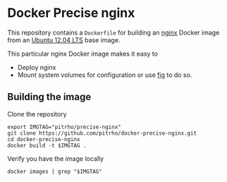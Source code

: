 # Docker Precise nginx
This repository contains a `Dockerfile` for building an [nginx](http://nginx.org/)
Docker image from an [Ubuntu 12.04 LTS](http://releases.ubuntu.com/precise/)
base image.

This particular nginx Docker image makes it easy to 

* Deploy nginx
* Mount system volumes for configuration or use [fig](https://github.com/docker/fig) to do so.


## Building the image

Clone the repository

    export IMGTAG="pitrho/precise-nginx"
    git clone https://github.com/pitrho/docker-precise-nginx.git
    cd docker-precise-nginx
    docker build -t $IMGTAG .

Verify you have the image locally

    docker images | grep "$IMGTAG"


